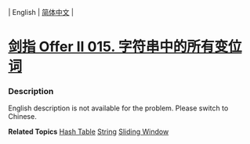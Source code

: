 | English | [简体中文](README.md) |

# [剑指 Offer II 015. 字符串中的所有变位词](https://leetcode.cn/problems/VabMRr)
 ### Description
<p>English description is not available for the problem. Please switch to Chinese.</p>

**Related Topics**  [Hash Table](https://leetcode.cn/tag/hash-table) [String](https://leetcode.cn/tag/string) [Sliding Window](https://leetcode.cn/tag/sliding-window) 